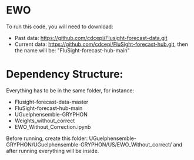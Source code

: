 # EWO

To run this code, you will need to download:
- Past data: https://github.com/cdcepi/Flusight-forecast-data.git
- Current data: https://github.com/cdcepi/FluSight-forecast-hub.git, then the name will be: "FluSight-forecast-hub-main"

# Dependency Structure:
Everything has to be in the same folder, for instance:
- Flusight-forecast-data-master
- FluSight-forecast-hub-main
- UGuelphensemble-GRYPHON
- Weights_without_correct
- EWO_Without_Correction.ipynb


Before running, create this folder: UGuelphensemble-GRYPHON/UGuelphensemble-GRYPHON/US/EWO_Without_correct/ and after running everything will be inside.
